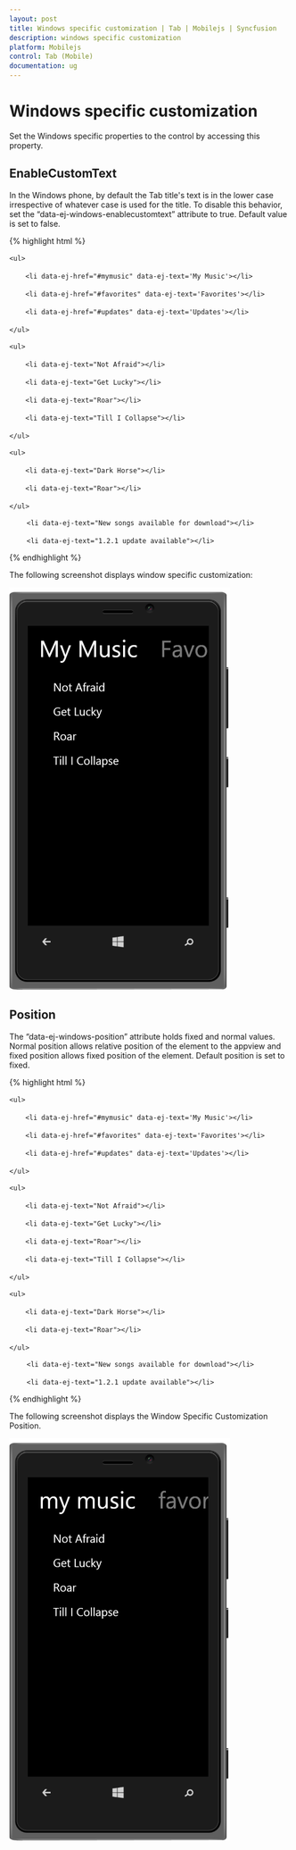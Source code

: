```yaml
---
layout: post
title: Windows specific customization | Tab | Mobilejs | Syncfusion
description: windows specific customization
platform: Mobilejs
control: Tab (Mobile)
documentation: ug
---
```


# Windows specific customization

Set the Windows specific properties to the control by accessing this property.

## EnableCustomText

In the Windows phone, by default the Tab title's text is in the lower case irrespective of whatever case is used for the title. To disable this behavior, set the “data-ej-windows-enablecustomtext” attribute to true. Default value is set to false.

{% highlight html %}

<div data-role="ejmtab" id="tab" data-ej-rendermode="windows" data-ej-windows-enablecustomtext="true">

    <ul>

        <li data-ej-href="#mymusic" data-ej-text='My Music'></li>

        <li data-ej-href="#favorites" data-ej-text='Favorites'></li> 

        <li data-ej-href="#updates" data-ej-text='Updates'></li>         

    </ul>

</div>

<!-- Tab first item -->

<div data-role="ejmlistview" data-ej-showheader="false" data-ej-rendermode="windows"  id="mymusic">

    <ul>

        <li data-ej-text="Not Afraid"></li>

        <li data-ej-text="Get Lucky"></li>

        <li data-ej-text="Roar"></li>

        <li data-ej-text="Till I Collapse"></li>

    </ul>

</div>

<!-- Tab second item -->

<div data-role="ejmlistview" data-ej-showheader="false" data-ej-rendermode="windows"  id="favorites">

    <ul>

        <li data-ej-text="Dark Horse"></li>

        <li data-ej-text="Roar"></li>

    </ul>

</div>

<!-- Tab third item -->

<div data-role="ejmlistview" data-ej-showheader="false" data-ej-rendermode="windows"  id="updates">

 <ul>

     <li data-ej-text="New songs available for download"></li>

     <li data-ej-text="1.2.1 update available"></li>

 </ul>

</div>

{% endhighlight %}

The following screenshot displays window specific customization: 

![](Windows-specific-customization_images/Windows-specific-customization_img1.png)

## Position

The “data-ej-windows-position” attribute holds fixed and normal values. Normal position allows relative position of the element to the appview and fixed position allows fixed position of the element. Default position is set to fixed.

{% highlight html %}

<div data-role="ejmtab" id="tab" data-ej-rendermode="windows" data-ej-windows-position="normal">

    <ul>

        <li data-ej-href="#mymusic" data-ej-text='My Music'></li>

        <li data-ej-href="#favorites" data-ej-text='Favorites'></li> 

        <li data-ej-href="#updates" data-ej-text='Updates'></li>         

    </ul>

</div>

<!-- Tab first item -->

<div data-role="ejmlistview" data-ej-showheader="false" data-ej-rendermode="windows" id="mymusic">

    <ul>

        <li data-ej-text="Not Afraid"></li>

        <li data-ej-text="Get Lucky"></li>

        <li data-ej-text="Roar"></li>

        <li data-ej-text="Till I Collapse"></li>

    </ul>

</div>

<!-- Tab second item -->

<div data-role="ejmlistview" data-ej-showheader="false" data-ej-rendermode="windows"  id="favorites">

    <ul>

        <li data-ej-text="Dark Horse"></li>

        <li data-ej-text="Roar"></li>

    </ul>

</div>

<!-- Tab third item -->

<div data-role="ejmlistview" data-ej-showheader="false" data-ej-rendermode="windows"  id="updates">

 <ul>

     <li data-ej-text="New songs available for download"></li>

     <li data-ej-text="1.2.1 update available"></li>     

 </ul>

</div>

{% endhighlight %}

The following screenshot displays the Window Specific Customization Position.

![](Windows-specific-customization_images/Windows-specific-customization_img2.png)